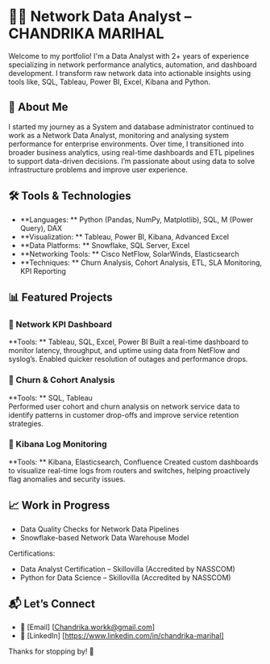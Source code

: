 # 👨‍💻 Network Data Analyst – CHANDRIKA MARIHAL

Welcome to my portfolio! I'm a Data Analyst with 2+ years of experience specializing in network performance analytics, automation, and dashboard development. I transform raw network data into actionable insights using tools like, SQL, Tableau, Power BI, Excel, Kibana and Python.
## 🧠 About Me
I started my journey as a System and database administrator continued to work as a Network Data Analyst, monitoring and analysing system performance for enterprise environments. Over time, I transitioned into broader business analytics, using real-time dashboards and ETL pipelines to support data-driven decisions. I’m passionate about using data to solve infrastructure problems and improve user experience.

## 🛠️ Tools & Technologies

- **Languages: ** Python (Pandas, NumPy, Matplotlib), SQL, M (Power Query), DAX  
- **Visualization: ** Tableau, Power BI, Kibana, Advanced Excel  
- **Data Platforms: ** Snowflake, SQL Server, Excel  
- **Networking Tools: ** Cisco NetFlow, SolarWinds, Elasticsearch  
- **Techniques: ** Churn Analysis, Cohort Analysis, ETL, SLA Monitoring, KPI Reporting

## 📊 Featured Projects
### 🔹 Network KPI Dashboard  
**Tools: ** Tableau, SQL, Excel, Power BI
Built a real-time dashboard to monitor latency, throughput, and uptime using data from NetFlow and syslog’s. Enabled quicker resolution of outages and performance drops.
### 🔹 Churn & Cohort Analysis  
**Tools: ** SQL, Tableau  
Performed user cohort and churn analysis on network service data to identify patterns in customer drop-offs and improve service retention strategies.
### 🔹 Kibana Log Monitoring 
**Tools: ** Kibana, Elasticsearch, Confluence
Created custom dashboards to visualize real-time logs from routers and switches, helping proactively flag anomalies and security issues.

## 📈 Work in Progress
- Data Quality Checks for Network Data Pipelines  
- Snowflake-based Network Data Warehouse Model

 Certifications:
- Data Analyst Certification – Skillovilla (Accredited by NASSCOM)
- Python for Data Science – Skillovilla (Accredited by NASSCOM)
  
## 📬 Let’s Connect
- 📧 [Email] [Chandrika.workk@gmail.com]
- 💼 [LinkedIn] [https://www.linkedin.com/in/chandrika-marihal]

Thanks for stopping by! 🚀

